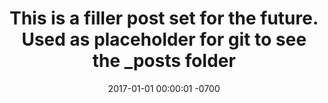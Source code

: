 ---
layout: post
title: This is a filler post set for the future. Used as placeholder for git to see the _posts folder
date: '2017-01-01 00:00:01 -0700'
category: none
---